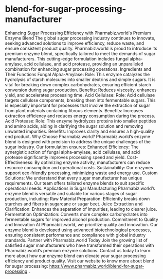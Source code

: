 # blend-for-sugar-processing-manufacturer
Enhancing Sugar Processing Efficiency with Pharmabiz.world's Premium Enzyme Blend
The global sugar processing industry continues to innovate, seeking advanced solutions to improve efficiency, reduce waste, and ensure consistent product quality. Pharmabiz.world is proud to introduce its premium enzyme blend, specifically tailored to meet the demands of sugar manufacturers. This cutting-edge formulation includes fungal alpha-amylase, acid cellulase, and acid protease, providing an unparalleled combination for enhancing sugar processing operations.
Ingredients and Their Functions
Fungal Alpha-Amylase:
Role: This enzyme catalyzes the hydrolysis of starch molecules into smaller dextrins and simple sugars. It is vital for breaking down complex carbohydrates, ensuring efficient starch conversion during sugar production.
Benefits: Reduces viscosity, enhances yield, and accelerates processing time.
Acid Cellulase:
Role: Acid cellulase targets cellulose components, breaking them into fermentable sugars. This is especially important for processes that involve the extraction of sugar from plant materials containing fibrous elements.
Benefits: Increases extraction efficiency and reduces energy consumption during the process.
Acid Protease:
Role: This enzyme hydrolyzes proteins into smaller peptides and amino acids, aiding in clarifying the sugar solution and removing unwanted impurities.
Benefits: Improves clarity and ensures a high-quality end product.
Why Choose Pharmabiz.world?
Pharmabiz.world’s enzyme blend is designed with precision to address the unique challenges of the sugar industry. Our formulation ensures:
Enhanced Efficiency: The synergistic action of fungal alpha-amylase, acid cellulase, and acid protease significantly improves processing speed and yield.
Cost-Effectiveness: By optimizing enzyme activity, manufacturers can reduce resource consumption and operational costs.
Sustainability: Our enzymes support eco-friendly processing, minimizing waste and energy use.
Custom Solutions: We understand that every sugar manufacturer has unique requirements. Our team offers tailored enzyme blends to suit specific operational needs.
Applications in Sugar Manufacturing
Pharmabiz.world’s enzyme blend is versatile and suitable for various stages of sugar production, including:
Raw Material Preparation: Efficiently breaks down starches and fibers in sugarcane or sugar beet.
Juice Extraction and Clarification: Enhances the separation of impurities, leading to clearer juice.
Fermentation Optimization: Converts more complex carbohydrates into fermentable sugars for improved alcohol production.
Commitment to Quality and Innovation
At Pharmabiz.world, we prioritize quality and innovation. Our enzyme blend is developed using advanced biotechnological processes, ensuring consistent performance and compliance with global industry standards.
Partner with Pharmabiz.world Today
Join the growing list of satisfied sugar manufacturers who have transformed their operations with Pharmabiz.world’s premium enzyme solutions. Contact us today to learn more about how our enzyme blend can elevate your sugar processing efficiency and product quality.
Visit our website to know more about blend for sugar processing: https://www.pharmabiz.world/blend-for-sugar-processing .
